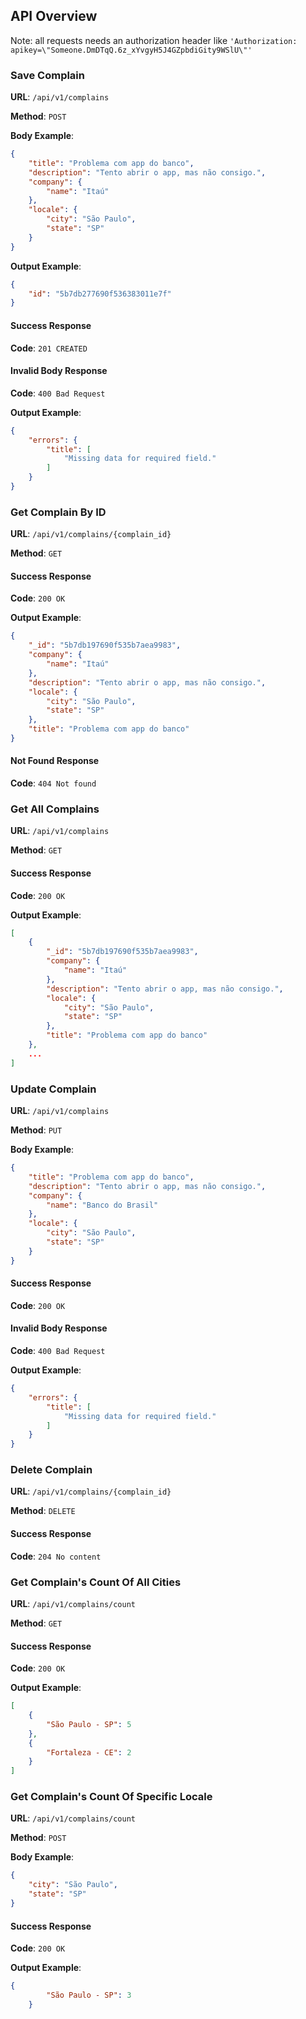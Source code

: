 ## API Overview

Note: all requests needs an authorization header like `'Authorization: apikey=\"Someone.DmDTqQ.6z_xYvgyH5J4GZpbdiGity9WSlU\"'`

### Save Complain

**URL**: `/api/v1/complains`

**Method**: `POST`

**Body Example**:
```json
{
	"title": "Problema com app do banco",
	"description": "Tento abrir o app, mas não consigo.",
	"company": {
		"name": "Itaú"
	},
	"locale": {
		"city": "São Paulo",
		"state": "SP"
	}
}
```

**Output Example**:

```json
{
    "id": "5b7db277690f536383011e7f"
}
```

#### Success Response

**Code**: `201 CREATED`

#### Invalid Body Response

**Code**: `400 Bad Request`

**Output Example**:

```json
{
    "errors": {
        "title": [
            "Missing data for required field."
        ]
    }
}
```

### Get Complain By ID

**URL**: `/api/v1/complains/{complain_id}`

**Method**: `GET`

#### Success Response

**Code**: `200 OK`

**Output Example**:

```json
{
    "_id": "5b7db197690f535b7aea9983",
    "company": {
        "name": "Itaú"
    },
    "description": "Tento abrir o app, mas não consigo.",
    "locale": {
        "city": "São Paulo",
        "state": "SP"
    },
    "title": "Problema com app do banco"
}
```

#### Not Found Response

**Code**: `404 Not found`

### Get All Complains

**URL**: `/api/v1/complains`

**Method**: `GET`

#### Success Response

**Code**: `200 OK`

**Output Example**:

```json
[
	{
	    "_id": "5b7db197690f535b7aea9983",
	    "company": {
	        "name": "Itaú"
	    },
	    "description": "Tento abrir o app, mas não consigo.",
	    "locale": {
	        "city": "São Paulo",
	        "state": "SP"
	    },
	    "title": "Problema com app do banco"
	},
	...
]
```

### Update Complain

**URL**: `/api/v1/complains`

**Method**: `PUT`

**Body Example**:
```json
{
	"title": "Problema com app do banco",
	"description": "Tento abrir o app, mas não consigo.",
	"company": {
		"name": "Banco do Brasil"
	},
	"locale": {
		"city": "São Paulo",
		"state": "SP"
	}
}
```

#### Success Response

**Code**: `200 OK`

#### Invalid Body Response

**Code**: `400 Bad Request`

**Output Example**:

```json
{
    "errors": {
        "title": [
            "Missing data for required field."
        ]
    }
}
```

### Delete Complain

**URL**: `/api/v1/complains/{complain_id}`

**Method**: `DELETE`

#### Success Response

**Code**: `204 No content`

### Get Complain's Count Of All Cities

**URL**: `/api/v1/complains/count`

**Method**: `GET`

#### Success Response

**Code**: `200 OK`

**Output Example**:

```json
[
    {
        "São Paulo - SP": 5
    },
    {
        "Fortaleza - CE": 2
    }
]
```

### Get Complain's Count Of Specific Locale

**URL**: `/api/v1/complains/count`

**Method**: `POST`

**Body Example**:
```json
{
	"city": "São Paulo",
	"state": "SP"
}
```

#### Success Response

**Code**: `200 OK`

**Output Example**:

```json
{
        "São Paulo - SP": 3
    }
```

